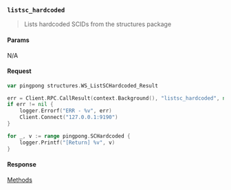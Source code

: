 ### `listsc_hardcoded`

> Lists hardcoded SCIDs from the structures package

#### Params

N/A

#### Request

```go
var pingpong structures.WS_ListSCHardcoded_Result

err = Client.RPC.CallResult(context.Background(), "listsc_hardcoded", nil, &pingpong)
if err != nil {
    logger.Errorf("ERR - %v", err)
    Client.Connect("127.0.0.1:9190")
}

for _, v := range pingpong.SCHardcoded {
    logger.Printf("[Return] %v", v)
}
```

#### Response

[Methods](../README.md#methods)